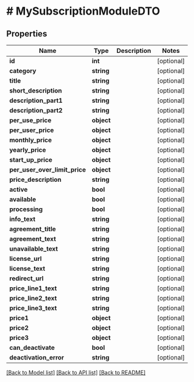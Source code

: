 # # MySubscriptionModuleDTO

## Properties

Name | Type | Description | Notes
------------ | ------------- | ------------- | -------------
**id** | **int** |  | [optional]
**category** | **string** |  | [optional]
**title** | **string** |  | [optional]
**short_description** | **string** |  | [optional]
**description_part1** | **string** |  | [optional]
**description_part2** | **string** |  | [optional]
**per_use_price** | **object** |  | [optional]
**per_user_price** | **object** |  | [optional]
**monthly_price** | **object** |  | [optional]
**yearly_price** | **object** |  | [optional]
**start_up_price** | **object** |  | [optional]
**per_user_over_limit_price** | **object** |  | [optional]
**price_description** | **string** |  | [optional]
**active** | **bool** |  | [optional]
**available** | **bool** |  | [optional]
**processing** | **bool** |  | [optional]
**info_text** | **string** |  | [optional]
**agreement_title** | **string** |  | [optional]
**agreement_text** | **string** |  | [optional]
**unavailable_text** | **string** |  | [optional]
**license_url** | **string** |  | [optional]
**license_text** | **string** |  | [optional]
**redirect_url** | **string** |  | [optional]
**price_line1_text** | **string** |  | [optional]
**price_line2_text** | **string** |  | [optional]
**price_line3_text** | **string** |  | [optional]
**price1** | **object** |  | [optional]
**price2** | **object** |  | [optional]
**price3** | **object** |  | [optional]
**can_deactivate** | **bool** |  | [optional]
**deactivation_error** | **string** |  | [optional]

[[Back to Model list]](../../README.md#models) [[Back to API list]](../../README.md#endpoints) [[Back to README]](../../README.md)
